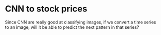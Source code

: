 # CNN to stock prices
Since CNN are really good at classifying images, if we convert a time series to an image, will it be able to predict the next pattern in that series?
